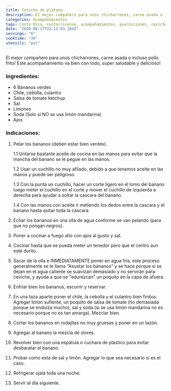 ```yaml
---
title: Ceviche de plátano
description: El mejor compañero para unos chicharrones, carne asada o incluso pollo frito! Este acompañamiento va bien con todo!
categories: Acompañamientos
tags: Costa Rica, costarricense, acompañamientos, guarniciones, ceviche, plátano
date: "2020-08-17T22:12:03.284Z"
servings: "6"
cooktime: "30"
utensils: "pot"
---
```

El mejor compañero para unos chicharrones, carne asada o incluso pollo frito! Este acompañamiento va bien con todo, super saludable y delicioso!

### Ingredientes:

- 6 Bananos verdes
- Chile, cebolla, culantro
- Salsa de tomate ketchup
- Sal
- Limones
- Soda (Solo si NO se usa limón mandarina)
- Ajos

### Indicaciones:

1. Pelar los bananos (deben estar bien verdes).

    1.1 Untarse bastante aceite de cocina en las manos para evitar que la mancha del banano se le pegue en las manos.

    1.2 Usar un cuchillo no muy afilado, debido a que tenemos aceite en las manos y puede ser peligroso.

    1.3 Con la punta un cuchillo, hacer un corte ligero en el lomo del banano luego meter el cuchillo en el corte y mover el cuchillo de izquierda a derecha para ayudar a soltar la cascara del banano.

    1.4 Con las manos con aceite ir metiendo los dedos entre la cascara y el banano hasta quitar toda la cáscara.

2. Echar los bananos en una olla de agua conforme se van pelando (para que no pongan negros).
3. Poner a cocinar a fuego alto con ajos al gusto y sal.
4. Cocinar hasta que se pueda meter un tenedor pero que el centro aun esté durito.
5. Sacar de la olla e INMEDIATAMENTE poner en agua fría, este proceso generalmente se le llama "Asustar los bananos" y se hace porque si se dejan en el agua caliente se suavizan demasiado y no servirán para ceviche, y ayuda a que se "edurezcan" un poquito en la capa de afuera.
6. Enfriar bien los bananos, escurrir y reservar.
7. En una taza aparte poner el chile, la cebolla y el culantro bien finitos. Agregar limón sufiente, un poquito de salsa de tomate (no demasiada porque se endulza mucho), sal y soda (si se usa limón mandarina no es necesario porque no es tan amarga). Mezclar bien.
8. Cortar los bananos en rodajitas no muy gruesas y poner en un tazón.
9. Agregar al banano la mezcla de olores.
10. Revolver bien con una espátula o cuchara de plástico para evitar desbaratar el banano.
11. Probar como esta de sal y limón. Agregar lo que sea necesario si es el caso.
12. Refrigerar ojalá toda una noche.
13. Servir al día siguiente.